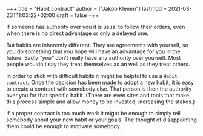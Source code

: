 +++
title = "Habit contract"
author = ["Jakob Klemm"]
lastmod = 2021-03-23T11:03:22+02:00
draft = false
+++

If someone has authority over you it is usual to follow their orders,
even when there is no direct advantage or only a delayed one.

But habits are inherently different. They are agreements with
yourself, so you do something that you hope will have an advantage for
you in the future. Sadly _"you"_ don't really have any authority over
yourself. Most people wouldn't say they treat themselves as an
well as they treat others.

In order to stick with difficult habits it might be helpful to use a
`Habit contract`. Once the decision has been made to adopt a new habit,
it is easy to create a contract with somebody else. That person is
then the authority over you for that specific habit.
(There are even sites and tools that make this process simple and
allow money to be invested, increasing the stakes.)

If a proper contract is too much work it might be enough to simply
tell somebody about your new habit or your goals. The thought of
disappointing them could be enough to motivate somebody.
